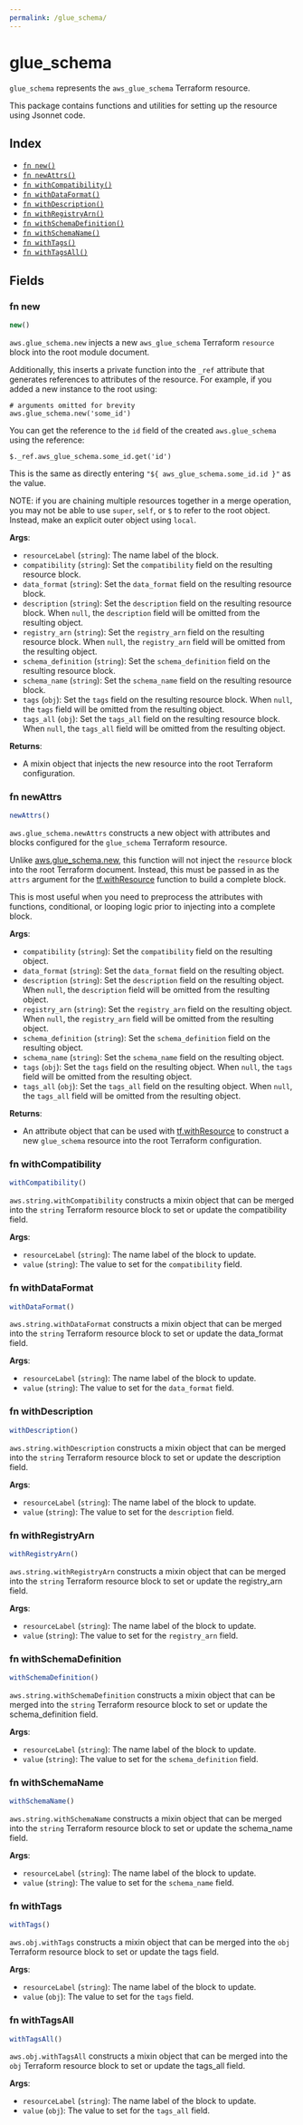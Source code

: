 ```yaml
---
permalink: /glue_schema/
---
```


# glue_schema

`glue_schema` represents the `aws_glue_schema` Terraform resource.



This package contains functions and utilities for setting up the resource using Jsonnet code.


## Index

* [`fn new()`](#fn-new)
* [`fn newAttrs()`](#fn-newattrs)
* [`fn withCompatibility()`](#fn-withcompatibility)
* [`fn withDataFormat()`](#fn-withdataformat)
* [`fn withDescription()`](#fn-withdescription)
* [`fn withRegistryArn()`](#fn-withregistryarn)
* [`fn withSchemaDefinition()`](#fn-withschemadefinition)
* [`fn withSchemaName()`](#fn-withschemaname)
* [`fn withTags()`](#fn-withtags)
* [`fn withTagsAll()`](#fn-withtagsall)

## Fields

### fn new

```ts
new()
```


`aws.glue_schema.new` injects a new `aws_glue_schema` Terraform `resource`
block into the root module document.

Additionally, this inserts a private function into the `_ref` attribute that generates references to attributes of the
resource. For example, if you added a new instance to the root using:

    # arguments omitted for brevity
    aws.glue_schema.new('some_id')

You can get the reference to the `id` field of the created `aws.glue_schema` using the reference:

    $._ref.aws_glue_schema.some_id.get('id')

This is the same as directly entering `"${ aws_glue_schema.some_id.id }"` as the value.

NOTE: if you are chaining multiple resources together in a merge operation, you may not be able to use `super`, `self`,
or `$` to refer to the root object. Instead, make an explicit outer object using `local`.

**Args**:
  - `resourceLabel` (`string`): The name label of the block.
  - `compatibility` (`string`): Set the `compatibility` field on the resulting resource block.
  - `data_format` (`string`): Set the `data_format` field on the resulting resource block.
  - `description` (`string`): Set the `description` field on the resulting resource block. When `null`, the `description` field will be omitted from the resulting object.
  - `registry_arn` (`string`): Set the `registry_arn` field on the resulting resource block. When `null`, the `registry_arn` field will be omitted from the resulting object.
  - `schema_definition` (`string`): Set the `schema_definition` field on the resulting resource block.
  - `schema_name` (`string`): Set the `schema_name` field on the resulting resource block.
  - `tags` (`obj`): Set the `tags` field on the resulting resource block. When `null`, the `tags` field will be omitted from the resulting object.
  - `tags_all` (`obj`): Set the `tags_all` field on the resulting resource block. When `null`, the `tags_all` field will be omitted from the resulting object.

**Returns**:
- A mixin object that injects the new resource into the root Terraform configuration.


### fn newAttrs

```ts
newAttrs()
```


`aws.glue_schema.newAttrs` constructs a new object with attributes and blocks configured for the `glue_schema`
Terraform resource.

Unlike [aws.glue_schema.new](#fn-new), this function will not inject the `resource`
block into the root Terraform document. Instead, this must be passed in as the `attrs` argument for the
[tf.withResource](https://github.com/tf-libsonnet/core/tree/main/docs#fn-withresource) function to build a complete block.

This is most useful when you need to preprocess the attributes with functions, conditional, or looping logic prior to
injecting into a complete block.

**Args**:
  - `compatibility` (`string`): Set the `compatibility` field on the resulting object.
  - `data_format` (`string`): Set the `data_format` field on the resulting object.
  - `description` (`string`): Set the `description` field on the resulting object. When `null`, the `description` field will be omitted from the resulting object.
  - `registry_arn` (`string`): Set the `registry_arn` field on the resulting object. When `null`, the `registry_arn` field will be omitted from the resulting object.
  - `schema_definition` (`string`): Set the `schema_definition` field on the resulting object.
  - `schema_name` (`string`): Set the `schema_name` field on the resulting object.
  - `tags` (`obj`): Set the `tags` field on the resulting object. When `null`, the `tags` field will be omitted from the resulting object.
  - `tags_all` (`obj`): Set the `tags_all` field on the resulting object. When `null`, the `tags_all` field will be omitted from the resulting object.

**Returns**:
  - An attribute object that can be used with [tf.withResource](https://github.com/tf-libsonnet/core/tree/main/docs#fn-withresource) to construct a new `glue_schema` resource into the root Terraform configuration.


### fn withCompatibility

```ts
withCompatibility()
```

`aws.string.withCompatibility` constructs a mixin object that can be merged into the `string`
Terraform resource block to set or update the compatibility field.



**Args**:
  - `resourceLabel` (`string`): The name label of the block to update.
  - `value` (`string`): The value to set for the `compatibility` field.


### fn withDataFormat

```ts
withDataFormat()
```

`aws.string.withDataFormat` constructs a mixin object that can be merged into the `string`
Terraform resource block to set or update the data_format field.



**Args**:
  - `resourceLabel` (`string`): The name label of the block to update.
  - `value` (`string`): The value to set for the `data_format` field.


### fn withDescription

```ts
withDescription()
```

`aws.string.withDescription` constructs a mixin object that can be merged into the `string`
Terraform resource block to set or update the description field.



**Args**:
  - `resourceLabel` (`string`): The name label of the block to update.
  - `value` (`string`): The value to set for the `description` field.


### fn withRegistryArn

```ts
withRegistryArn()
```

`aws.string.withRegistryArn` constructs a mixin object that can be merged into the `string`
Terraform resource block to set or update the registry_arn field.



**Args**:
  - `resourceLabel` (`string`): The name label of the block to update.
  - `value` (`string`): The value to set for the `registry_arn` field.


### fn withSchemaDefinition

```ts
withSchemaDefinition()
```

`aws.string.withSchemaDefinition` constructs a mixin object that can be merged into the `string`
Terraform resource block to set or update the schema_definition field.



**Args**:
  - `resourceLabel` (`string`): The name label of the block to update.
  - `value` (`string`): The value to set for the `schema_definition` field.


### fn withSchemaName

```ts
withSchemaName()
```

`aws.string.withSchemaName` constructs a mixin object that can be merged into the `string`
Terraform resource block to set or update the schema_name field.



**Args**:
  - `resourceLabel` (`string`): The name label of the block to update.
  - `value` (`string`): The value to set for the `schema_name` field.


### fn withTags

```ts
withTags()
```

`aws.obj.withTags` constructs a mixin object that can be merged into the `obj`
Terraform resource block to set or update the tags field.



**Args**:
  - `resourceLabel` (`string`): The name label of the block to update.
  - `value` (`obj`): The value to set for the `tags` field.


### fn withTagsAll

```ts
withTagsAll()
```

`aws.obj.withTagsAll` constructs a mixin object that can be merged into the `obj`
Terraform resource block to set or update the tags_all field.



**Args**:
  - `resourceLabel` (`string`): The name label of the block to update.
  - `value` (`obj`): The value to set for the `tags_all` field.
